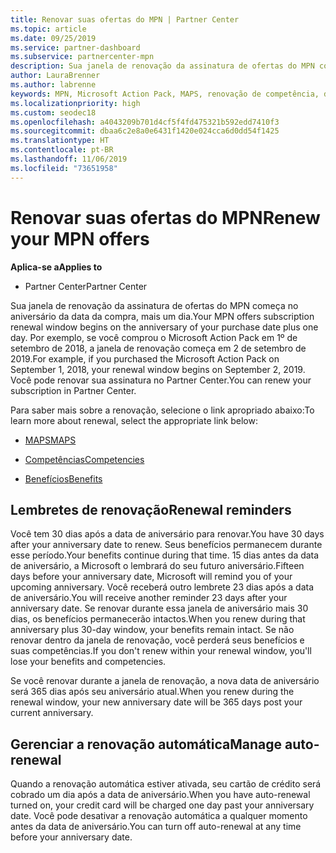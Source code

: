 ```yaml
---
title: Renovar suas ofertas do MPN | Partner Center
ms.topic: article
ms.date: 09/25/2019
ms.service: partner-dashboard
ms.subservice: partnercenter-mpn
description: Sua janela de renovação da assinatura de ofertas do MPN começa no aniversário da data da compra, mais um dia.
author: LauraBrenner
ms.author: labrenne
keywords: MPN, Microsoft Action Pack, MAPS, renovação de competência, data de renovação
ms.localizationpriority: high
ms.custom: seodec18
ms.openlocfilehash: a4043209b701d4cf5f4fd475321b592edd7410f3
ms.sourcegitcommit: dbaa6c2e8a0e6431f1420e024cca6d0dd54f1425
ms.translationtype: HT
ms.contentlocale: pt-BR
ms.lasthandoff: 11/06/2019
ms.locfileid: "73651958"
---
```

# <a name="renew-your-mpn-offers"></a><span data-ttu-id="afe99-104">Renovar suas ofertas do MPN</span><span class="sxs-lookup"><span data-stu-id="afe99-104">Renew your MPN offers</span></span>

<span data-ttu-id="afe99-105">**Aplica-se a**</span><span class="sxs-lookup"><span data-stu-id="afe99-105">**Applies to**</span></span>

- <span data-ttu-id="afe99-106">Partner Center</span><span class="sxs-lookup"><span data-stu-id="afe99-106">Partner Center</span></span>

<span data-ttu-id="afe99-107">Sua janela de renovação da assinatura de ofertas do MPN começa no aniversário da data da compra, mais um dia.</span><span class="sxs-lookup"><span data-stu-id="afe99-107">Your MPN offers subscription renewal window begins on the anniversary of your purchase date plus one day.</span></span> <span data-ttu-id="afe99-108">Por exemplo, se você comprou o Microsoft Action Pack em 1º de setembro de 2018, a janela de renovação começa em 2 de setembro de 2019.</span><span class="sxs-lookup"><span data-stu-id="afe99-108">For example, if you purchased the Microsoft Action Pack on September 1, 2018, your renewal window begins on September 2, 2019.</span></span> <span data-ttu-id="afe99-109">Você pode renovar sua assinatura no Partner Center.</span><span class="sxs-lookup"><span data-stu-id="afe99-109">You can renew your subscription in Partner Center.</span></span>

<span data-ttu-id="afe99-110">Para saber mais sobre a renovação, selecione o link apropriado abaixo:</span><span class="sxs-lookup"><span data-stu-id="afe99-110">To learn more about renewal, select the appropriate link below:</span></span>

- [<span data-ttu-id="afe99-111">MAPS</span><span class="sxs-lookup"><span data-stu-id="afe99-111">MAPS</span></span>](mpn-get-action-pack.md)

- [<span data-ttu-id="afe99-112">Competências</span><span class="sxs-lookup"><span data-stu-id="afe99-112">Competencies</span></span>](learn-about-competencies.md)

- [<span data-ttu-id="afe99-113">Benefícios</span><span class="sxs-lookup"><span data-stu-id="afe99-113">Benefits</span></span>](manage-your-partner-network-benefits.md)

## <a name="renewal-reminders"></a><span data-ttu-id="afe99-114">Lembretes de renovação</span><span class="sxs-lookup"><span data-stu-id="afe99-114">Renewal reminders</span></span>

<span data-ttu-id="afe99-115">Você tem 30 dias após a data de aniversário para renovar.</span><span class="sxs-lookup"><span data-stu-id="afe99-115">You have 30 days after your anniversary date to renew.</span></span> <span data-ttu-id="afe99-116">Seus benefícios permanecem durante esse período.</span><span class="sxs-lookup"><span data-stu-id="afe99-116">Your benefits continue during that time.</span></span> <span data-ttu-id="afe99-117">15 dias antes da data de aniversário, a Microsoft o lembrará do seu futuro aniversário.</span><span class="sxs-lookup"><span data-stu-id="afe99-117">Fifteen days before your anniversary date, Microsoft will remind you of your upcoming anniversary.</span></span> <span data-ttu-id="afe99-118">Você receberá outro lembrete 23 dias após a data de aniversário.</span><span class="sxs-lookup"><span data-stu-id="afe99-118">You will receive another reminder 23 days after your anniversary date.</span></span> <span data-ttu-id="afe99-119">Se renovar durante essa janela de aniversário mais 30 dias, os benefícios permanecerão intactos.</span><span class="sxs-lookup"><span data-stu-id="afe99-119">When you renew during that anniversary plus 30-day window, your benefits remain intact.</span></span> <span data-ttu-id="afe99-120">Se não renovar dentro da janela de renovação, você perderá seus benefícios e suas competências.</span><span class="sxs-lookup"><span data-stu-id="afe99-120">If you don't renew within your renewal window, you'll lose your benefits and competencies.</span></span>

<span data-ttu-id="afe99-121">Se você renovar durante a janela de renovação, a nova data de aniversário será 365 dias após seu aniversário atual.</span><span class="sxs-lookup"><span data-stu-id="afe99-121">When you renew during the renewal window, your new anniversary date will be 365 days post your current anniversary.</span></span>

## <a name="manage-auto-renewal"></a><span data-ttu-id="afe99-122">Gerenciar a renovação automática</span><span class="sxs-lookup"><span data-stu-id="afe99-122">Manage auto-renewal</span></span>

<span data-ttu-id="afe99-123">Quando a renovação automática estiver ativada, seu cartão de crédito será cobrado um dia após a data de aniversário.</span><span class="sxs-lookup"><span data-stu-id="afe99-123">When you have auto-renewal turned on, your credit card will be charged one day past your anniversary date.</span></span> <span data-ttu-id="afe99-124">Você pode desativar a renovação automática a qualquer momento antes da data de aniversário.</span><span class="sxs-lookup"><span data-stu-id="afe99-124">You can turn off auto-renewal at any time before your anniversary date.</span></span>
